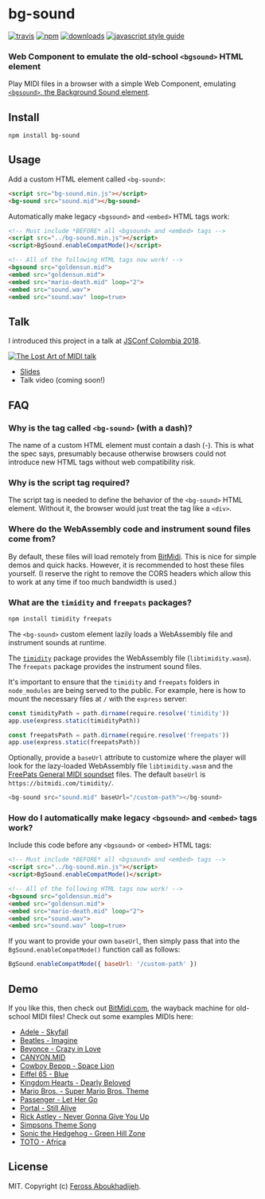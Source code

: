 # bg-sound

[![travis][travis-image]][travis-url] [![npm][npm-image]][npm-url] [![downloads][downloads-image]][downloads-url] [![javascript style guide][standard-image]][standard-url]

[travis-image]: https://img.shields.io/travis/feross/bg-sound/master.svg
[travis-url]: https://travis-ci.org/feross/bg-sound
[npm-image]: https://img.shields.io/npm/v/bg-sound.svg
[npm-url]: https://npmjs.org/package/bg-sound
[downloads-image]: https://img.shields.io/npm/dm/bg-sound.svg
[downloads-url]: https://npmjs.org/package/bg-sound
[standard-image]: https://img.shields.io/badge/code_style-standard-brightgreen.svg
[standard-url]: https://standardjs.com

### Web Component to emulate the old-school `<bgsound>` HTML element

Play MIDI files in a browser with a simple Web Component, emulating
[`<bgsound>`, the Background Sound element](https://developer.mozilla.org/en-US/docs/Web/HTML/Element/bgsound).

## Install

```
npm install bg-sound
```

## Usage

Add a custom HTML element called `<bg-sound>`:

```html
<script src="bg-sound.min.js"></script>
<bg-sound src="sound.mid"></bg-sound>
```

Automatically make legacy `<bgsound>` and `<embed>` HTML tags work:

```html
<!-- Must include *BEFORE* all <bgsound> and <embed> tags -->
<script src="../bg-sound.min.js"></script>
<script>BgSound.enableCompatMode()</script>

<!-- All of the following HTML tags now work! -->
<bgsound src="goldensun.mid">
<embed src="goldensun.mid">
<embed src="mario-death.mid" loop="2">
<embed src="sound.wav">
<embed src="sound.wav" loop=true>
```

## Talk

I introduced this project in a talk at [JSConf Colombia 2018](https://jsconf.co/).

[![The Lost Art of MIDI talk](img/slide.png)](https://speakerdeck.com/feross/the-lost-art-of-midi-bringing-back-to-the-web)

- [Slides](https://speakerdeck.com/feross/the-lost-art-of-midi-bringing-back-to-the-web)
- Talk video (coming soon!)

## FAQ

### Why is the tag called `<bg-sound>` (with a dash)?

The name of a custom HTML element must contain a dash (-). This is what the spec says, presumably because otherwise browsers could not introduce new HTML tags without web compatibility risk.

### Why is the script tag required?

The script tag is needed to define the behavior of the `<bg-sound>` HTML element. Without it, the browser would just treat the tag like a `<div>`.

### Where do the WebAssembly code and instrument sound files come from?

By default, these files will load remotely from [BitMidi](https://bitmidi.com). This is nice for simple demos and quick hacks. However, it is recommended to host these files yourself. (I reserve the right to remove the CORS headers which allow this to work at any time if too much bandwidth is used.)

### What are the `timidity` and `freepats` packages?

```bash
npm install timidity freepats
```

The `<bg-sound>` custom element lazily loads a WebAssembly file and instrument
sounds at runtime.

The [`timidity`](https://github.com/feross/timidity) package provides the WebAssembly file (`libtimidity.wasm`). The
`freepats` package provides the instrument sound files.

It's important to ensure that the `timidity` and `freepats` folders in
`node_modules` are being served to the public. For example, here is how to mount
the necessary files at `/` with the `express` server:

```js
const timidityPath = path.dirname(require.resolve('timidity'))
app.use(express.static(timidityPath))

const freepatsPath = path.dirname(require.resolve('freepats'))
app.use(express.static(freepatsPath))
```

Optionally, provide a `baseUrl` attribute to customize where the player will
look for the lazy-loaded WebAssembly file `libtimidity.wasm` and the
[FreePats General MIDI soundset](https://www.npmjs.com/package/freepats) files.
The default `baseUrl` is `https://bitmidi.com/timidity/`.

```js
<bg-sound src="sound.mid" baseUrl="/custom-path"></bg-sound>
```

### How do I automatically make legacy `<bgsound>` and `<embed>` tags work?

Include this code before any `<bgsound>` or `<embed>` HTML tags:

```html
<!-- Must include *BEFORE* all <bgsound> and <embed> tags -->
<script src="../bg-sound.min.js"></script>
<script>BgSound.enableCompatMode()</script>

<!-- All of the following HTML tags now work! -->
<bgsound src="goldensun.mid">
<embed src="goldensun.mid">
<embed src="mario-death.mid" loop="2">
<embed src="sound.wav">
<embed src="sound.wav" loop=true>
```

If you want to provide your own `baseUrl`, then simply pass that into the `BgSound.enableCompatMode()` function call as follows:

```js
BgSound.enableCompatMode({ baseUrl: '/custom-path' })
````

## Demo

If you like this, then check out [BitMidi.com](https://bitmidi.com), the wayback machine for old-school MIDI files! Check out some examples MIDIs here:

- [Adele - Skyfall](https://bitmidi.com/adele-skyfall-mid)
- [Beatles - Imagine](https://bitmidi.com/beatles-imagine-mid)
- [Beyonce - Crazy in Love](https://bitmidi.com/beyonce-crazy-in-love-mid)
- [CANYON.MID](https://bitmidi.com/canyon-mid)
- [Cowboy Bepop - Space Lion](https://bitmidi.com/cowboy-bepop-space-lion-mid)
- [Eiffel 65 - Blue](https://bitmidi.com/dj-ali-eiffel-blue-mid)
- [Kingdom Hearts - Dearly Beloved](https://bitmidi.com/kingdom-hearts-dearly-beloved-mid)
- [Mario Bros. - Super Mario Bros. Theme](https://bitmidi.com/mario-bros-super-mario-bros-theme-mid)
- [Passenger - Let Her Go](https://bitmidi.com/passenger-let_her_go-mid)
- [Portal - Still Alive](https://bitmidi.com/portal-still-alive-mid)
- [Rick Astley - Never Gonna Give You Up](https://bitmidi.com/r-astley-never-gonna-give-you-up-k-mid)
- [Simpsons Theme Song](https://bitmidi.com/simpsons-mid)
- [Sonic the Hedgehog - Green Hill Zone](https://bitmidi.com/sonic-the-hedgehog-green-hill-zone-mid)
- [TOTO - Africa](https://bitmidi.com/toto-africa-k-mid)

## License

MIT. Copyright (c) [Feross Aboukhadijeh](https://feross.org).
